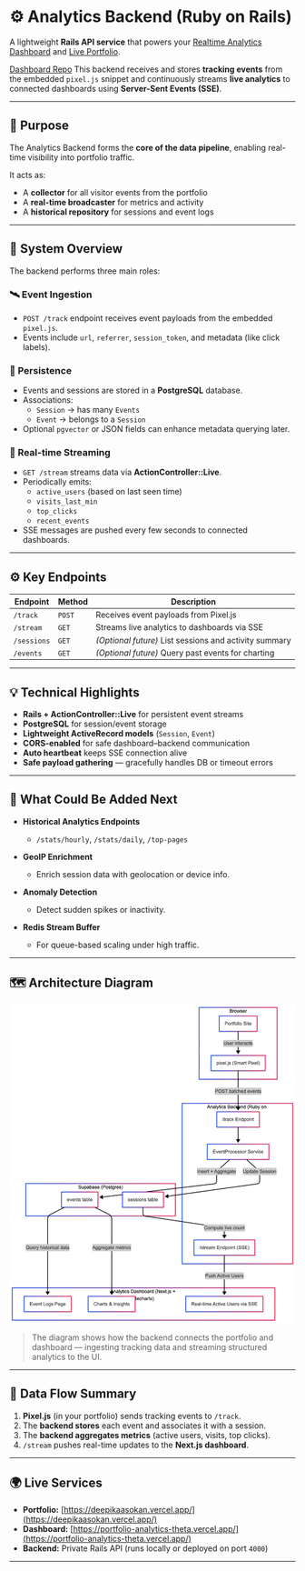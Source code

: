 # ⚙️ Analytics Backend (Ruby on Rails)

A lightweight **Rails API service** that powers your [Realtime Analytics Dashboard](https://portfolio-analytics-theta.vercel.app/) and [Live Portfolio](https://deepikaasokan.vercel.app/).

[Dashboard Repo](https://github.com/adeepika1991/analytics-dashboard)
This backend receives and stores **tracking events** from the embedded `pixel.js` snippet and continuously streams **live analytics** to connected dashboards using **Server-Sent Events (SSE)**.

---

## 🎯 Purpose

The Analytics Backend forms the **core of the data pipeline**, enabling real-time visibility into portfolio traffic.

It acts as:

- A **collector** for all visitor events from the portfolio
- A **real-time broadcaster** for metrics and activity
- A **historical repository** for sessions and event logs

---

## 🧩 System Overview

The backend performs three main roles:

### 🛰️ Event Ingestion

- `POST /track` endpoint receives event payloads from the embedded `pixel.js`.
- Events include `url`, `referrer`, `session_token`, and metadata (like click labels).

### 💾 Persistence

- Events and sessions are stored in a **PostgreSQL** database.
- Associations:
  - `Session` → has many `Events`
  - `Event` → belongs to a `Session`
- Optional `pgvector` or JSON fields can enhance metadata querying later.

### 📡 Real-time Streaming

- `GET /stream` streams data via **ActionController::Live**.
- Periodically emits:
  - `active_users` (based on last seen time)
  - `visits_last_min`
  - `top_clicks`
  - `recent_events`
- SSE messages are pushed every few seconds to connected dashboards.

---

## ⚙️ Key Endpoints

| Endpoint    | Method | Description                                            |
| ----------- | ------ | ------------------------------------------------------ |
| `/track`    | `POST` | Receives event payloads from Pixel.js                  |
| `/stream`   | `GET`  | Streams live analytics to dashboards via SSE           |
| `/sessions` | `GET`  | _(Optional future)_ List sessions and activity summary |
| `/events`   | `GET`  | _(Optional future)_ Query past events for charting     |

---

## 💡 Technical Highlights

- **Rails + ActionController::Live** for persistent event streams
- **PostgreSQL** for session/event storage
- **Lightweight ActiveRecord models** (`Session`, `Event`)
- **CORS-enabled** for safe dashboard–backend communication
- **Auto heartbeat** keeps SSE connection alive
- **Safe payload gathering** — gracefully handles DB or timeout errors

---

## 🧠 What Could Be Added Next

- **Historical Analytics Endpoints**

  - `/stats/hourly`, `/stats/daily`, `/top-pages`

- **GeoIP Enrichment**

  - Enrich session data with geolocation or device info.

- **Anomaly Detection**

  - Detect sudden spikes or inactivity.

- **Redis Stream Buffer**
  - For queue-based scaling under high traffic.

---

## 🗺️ Architecture Diagram

![Analytics Backend Flow](./public/analytics_server_side.png)

> The diagram shows how the backend connects the portfolio and dashboard — ingesting tracking data and streaming structured analytics to the UI.

---

## 🔄 Data Flow Summary

1. **Pixel.js** (in your portfolio) sends tracking events to `/track`.
2. The **backend stores** each event and associates it with a session.
3. The **backend aggregates metrics** (active users, visits, top clicks).
4. `/stream` pushes real-time updates to the **Next.js dashboard**.

---

## 🌍 Live Services

- **Portfolio:** [https://deepikaasokan.vercel.app/](https://deepikaasokan.vercel.app/)
- **Dashboard:** [https://portfolio-analytics-theta.vercel.app/](https://portfolio-analytics-theta.vercel.app/)
- **Backend:** Private Rails API (runs locally or deployed on port `4000`)

---

